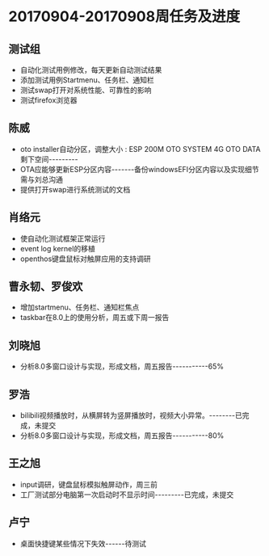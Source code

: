 # 20170904-20170908周任务及进度

## 测试组
- 自动化测试用例修改，每天更新自动测试结果
- 添加测试用例Startmenu、任务栏、通知栏
- 测试swap打开对系统性能、可靠性的影响
- 测试firefox浏览器

## 陈威
- oto installer自动分区，调整大小 : ESP 200M   OTO SYSTEM 4G   OTO DATA 剩下空间---------
- OTA应能够更新ESP分区内容-------备份windowsEFI分区内容以及实现细节需与刘总沟通
- 提供打开swap进行系统测试的文档

## 肖络元
- 使自动化测试框架正常运行
- event log kernel的移植
- openthos键盘鼠标对触屏应用的支持调研

## 曹永韧、罗俊欢
- 增加startmenu、任务栏、通知栏焦点
- taskbar在8.0上的使用分析，周五或下周一报告

## 刘晓旭
- 分析8.0多窗口设计与实现，形成文档，周五报告-----------65%

## 罗浩
- bilibili视频播放时，从横屏转为竖屏播放时，视频大小异常。--------已完成，未提交
- 分析8.0多窗口设计与实现，形成文档，周五报告-----------80%

## 王之旭
- input调研，键盘鼠标模拟触屏动作，周三前
- 工厂测试部分电脑第一次启动时不显示时间---------已完成，未提交

## 卢宁
- 桌面快捷键某些情况下失效------待测试




